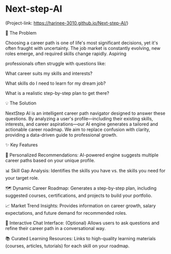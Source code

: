 # Next-step-AI 

(Project-link: https://harinee-3010.github.io/Next-step-AI/)

🎯 The Problem

Choosing a career path is one of life's most significant decisions, yet it's often fraught with uncertainty. The job market is constantly evolving, new roles emerge, and required skills change rapidly. Aspiring 

professionals often struggle with questions like:

What career suits my skills and interests?

What skills do I need to learn for my dream job?

What is a realistic step-by-step plan to get there?


💡 The Solution

NextStep AI is an intelligent career path navigator designed to answer these questions. By analyzing a user's profile—including their existing skills, interests, and career aspirations—our AI engine generates a tailored and actionable career roadmap. We aim to replace confusion with clarity, providing a data-driven guide to professional growth.


✨ Key Features

🧠 Personalized Recommendations: AI-powered engine suggests multiple career paths based on your unique profile.

📊 Skill Gap Analysis: Identifies the skills you have vs. the skills you need for your target role.

🗺️ Dynamic Career Roadmap: Generates a step-by-step plan, including suggested courses, certifications, and projects to build your portfolio.

📈 Market Trend Insights: Provides information on career growth, salary expectations, and future demand for recommended roles.

🤖 Interactive Chat Interface: (Optional) Allows users to ask questions and refine their career path in a conversational way.

📚 Curated Learning Resources: Links to high-quality learning materials (courses, articles, tutorials) for each skill on your roadmap.


